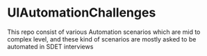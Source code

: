 # UIAutomationChallenges
This repo consist of various Automation scenarios which are mid to complex level, and these kind of scenarios are mostly asked to be automated in SDET interviews
